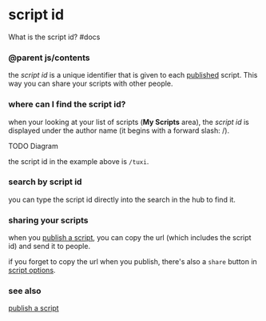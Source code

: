 # script id

What is the script id? #docs

### @parent js/contents
 

the *script id* is a unique identifier that is given to each [published](/microbit/js/publishing) script. This way you can share your scripts with other people.

### where can I find the script id?

when your looking at your list of scripts (**My Scripts** area), the *script id* is displayed under the author name (it begins with a forward slash: /).

TODO Diagram

the script id in the example above is `/tuxi`.

### search by script id

you can type the script id directly into the search in the hub to find it.

### sharing your scripts

when you [publish a script](/microbit/js/publishing), you can copy the url (which includes the script id) and send it to people.

if you forget to copy the url when you publish, there's also a `share` button in [script options](/microbit/js/editor).

### see also

[publish a script](/microbit/js/publishing)

